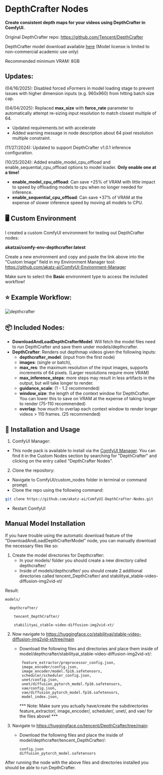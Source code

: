 # DepthCrafter Nodes

**Create consistent depth maps for your videos using DepthCrafter in ComfyUI.**

Original DepthCrafter repo: https://github.com/Tencent/DepthCrafter

DepthCrafter model download available [here](https://huggingface.co/tencent/DepthCrafter/tree/main)
(Model license is limited to non-commercial academic use only)

Recommended minimum VRAM: 8GB

## Updates:
(04/16/2025): Disabled forced xFormers in model loading stage to prevent issues with higher dimension inputs (e.g. 960x960) from hitting batch size cap.

(04/04/2025): Replaced **max_size** with **force_rate** parameter to automatically attempt re-sizing input resolution to match closest multiple of 64.
- Updated requirements.txt with accelerate
- Added warning message in node description about 64 pixel resolution multiple constraint.

(11/27/2024): Updated to support DepthCrafter v1.0.1 inference configuration.

(10/25/2024): Added enable_model_cpu_offload and enable_sequential_cpu_offload options to model loader. **Only enable one at a time!**
- **enable_model_cpu_offload**: Can save +25% of VRAM with little impact to speed by offloading models to cpu when no longer needed for inference.
- **enable_sequential_cpu_offload**: Can save +37% of VRAM at the expense of slower inference speed by moving all models to CPU.

## 🖥️ Custom Environment
I created a custom ComfyUI environment for testing out DepthCrafter nodes:

**akatzai/comfy-env-depthcrafter:latest**

Create a new environment and copy and paste the link above into the "Custom Image" field in my Environment Manager tool:
https://github.com/akatz-ai/ComfyUI-Environment-Manager

Make sure to select the **Basic** environment type to access the included workflow!

## ⭐ Example Workflow:
![depthcrafter](https://github.com/user-attachments/assets/d7e50363-b489-4c01-8e52-c7f654cdd37a)



## 📦 Included Nodes:
- **DownloadAndLoadDepthCrafterModel**: Will fetch the model files need to run DepthCrafter and save them under models/depthcrafter.
- **DepthCrafter**: Renders out depthmap videos given the following inputs:
  - **depthcrafter_model**: (input from the first node)
  - **images**: (single or batch),
  - **max_res**: the maximum resolution of the input images, supports increments of 64 pixels. (Larger resolutions require more VRAM)
  - **max_inference_steps**: more steps may result in less artifacts in the output, but will take longer to render.
  - **guidance_scale**: (1 - 1.2 recommended)
  - **window_size**: the length of the context window for DepthCrafter. You can lower this to save on VRAM at the expense of taking longer to render (75-110 recommended)
  - **overlap**: how much to overlap each context window to render longer videos > 110 frames. (25 recommended)

## 🔧 Installation and Usage

1. ComfyUI Manager:

- This node pack is available to install via the [ComfyUI Manager](https://github.com/ltdrdata/ComfyUI-Manager). You can find it in the Custom Nodes section by searching for "DepthCrafter" and clicking on the entry called "DepthCrafter Nodes".

2. Clone the repository:
- Navigate to ComfyUI/custom_nodes folder in terminal or command prompt.
- Clone the repo using the following command:
```bash
git clone https://github.com/akatz-ai/ComfyUI-DepthCrafter-Nodes.git
```
- Restart ComfyUI

## Manual Model Installation

If you have trouble using the automatic download feature of the "DownloadAndLoadDepthCrafterModel" node, you can manually download the necessary files like so:
1. Create the model directories for Depthcrafter:
   - In your models/ folder you should create a new directory called depthcrafter/
   - Inside of models/depthcrafter/ you should create 2 additional directories called tencent_DepthCrafter/ and stabilityai_stable-video-diffusion-img2vid-xt/

Result:

    models/
    
      depthcrafter/
      
        tencent_DepthCrafter/
        
        stabilityai_stable-video-diffusion-img2vid-xt/

2. Now navigate to https://huggingface.co/stabilityai/stable-video-diffusion-img2vid-xt/tree/main
   - Download the following files and directories and place them inside of model/depthcrafter/stabilityai_stable-video-diffusion-img2vid-xt/:
     ```
      feature_extractor/preprocessor_config.json,
      image_encoder/config.json,
      image_encoder/model.fp16.safetensors,
      scheduler/scheduler_config.json,
      unet/config.json,
      unet/diffusion_pytorch_model.fp16.safetensors,
      vae/config.json,
      vae/diffusion_pytorch_model.fp16.safetensors,
      model_index.json,
     ```
     *** Note: Make sure you actually have/create the subdirectories feature_extractor/, image_encoder/, scheduler/, unet/, and vae/ for the files above! ***

3. Navigate to https://huggingface.co/tencent/DepthCrafter/tree/main:
   - Download the following files and place the inside of model/depthcrafter/tencent_DepthCrafter/:
     ```
     config.json
     diffusion_pytorch_model.safetensors
     ```

After running the node with the above files and directories installed you should be able to run DepthCrafter.

